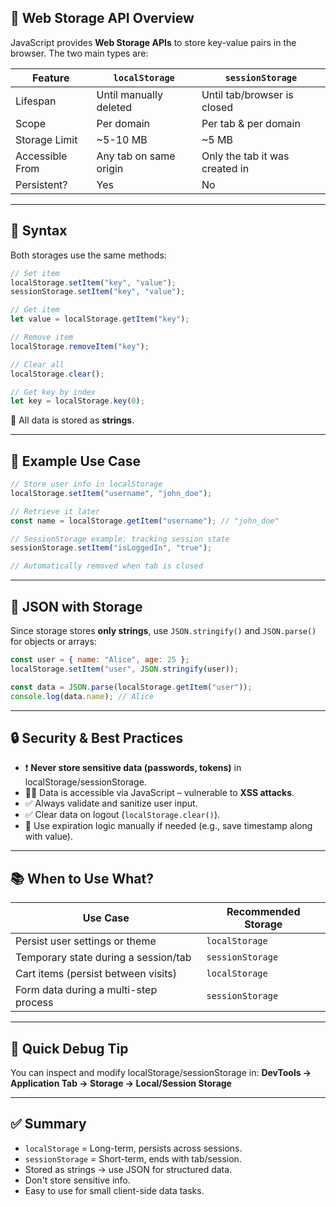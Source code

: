 ## 🧠 Web Storage API Overview

JavaScript provides **Web Storage APIs** to store key-value pairs in the browser. The two main types are:

| Feature         | `localStorage`         | `sessionStorage`               |
| --------------- | ---------------------- | ------------------------------ |
| Lifespan        | Until manually deleted | Until tab/browser is closed    |
| Scope           | Per domain             | Per tab & per domain           |
| Storage Limit   | \~5-10 MB              | \~5 MB                         |
| Accessible From | Any tab on same origin | Only the tab it was created in |
| Persistent?     | Yes                    | No                             |

---

## 🔐 Syntax

Both storages use the same methods:

```javascript
// Set item
localStorage.setItem("key", "value");
sessionStorage.setItem("key", "value");

// Get item
let value = localStorage.getItem("key");

// Remove item
localStorage.removeItem("key");

// Clear all
localStorage.clear();

// Get key by index
let key = localStorage.key(0);
```

📝 All data is stored as **strings**.

---

## 📌 Example Use Case

```javascript
// Store user info in localStorage
localStorage.setItem("username", "john_doe");

// Retrieve it later
const name = localStorage.getItem("username"); // "john_doe"
```

```javascript
// SessionStorage example: tracking session state
sessionStorage.setItem("isLoggedIn", "true");

// Automatically removed when tab is closed
```

---

## 🔄 JSON with Storage

Since storage stores **only strings**, use `JSON.stringify()` and `JSON.parse()` for objects or arrays:

```javascript
const user = { name: "Alice", age: 25 };
localStorage.setItem("user", JSON.stringify(user));

const data = JSON.parse(localStorage.getItem("user"));
console.log(data.name); // Alice
```

---

## 🔒 Security & Best Practices

* ❗ **Never store sensitive data (passwords, tokens)** in localStorage/sessionStorage.
* 🕵️‍♂️ Data is accessible via JavaScript – vulnerable to **XSS attacks**.
* ✅ Always validate and sanitize user input.
* ✅ Clear data on logout (`localStorage.clear()`).
* 🔄 Use expiration logic manually if needed (e.g., save timestamp along with value).

---

## 📚 When to Use What?

| Use Case                              | Recommended Storage |
| ------------------------------------- | ------------------- |
| Persist user settings or theme        | `localStorage`      |
| Temporary state during a session/tab  | `sessionStorage`    |
| Cart items (persist between visits)   | `localStorage`      |
| Form data during a multi-step process | `sessionStorage`    |

---

## 🧪 Quick Debug Tip

You can inspect and modify localStorage/sessionStorage in:
**DevTools → Application Tab → Storage → Local/Session Storage**

---

## ✅ Summary

* `localStorage` = Long-term, persists across sessions.
* `sessionStorage` = Short-term, ends with tab/session.
* Stored as strings → use JSON for structured data.
* Don't store sensitive info.
* Easy to use for small client-side data tasks.

